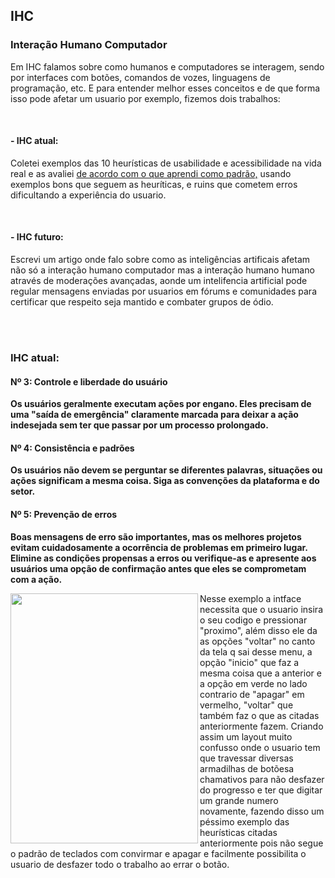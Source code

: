 <h2>IHC</h2>
<h3>Interação Humano Computador</h3>
<p>
  Em IHC falamos sobre como humanos e computadores se interagem, sendo por interfaces com botões, comandos de vozes, linguagens de programação, etc.
  E para entender melhor esses conceitos e de que forma isso pode afetar um usuario por exemplo, fizemos dois trabalhos: 
</p>
<br>
<h4>- IHC atual:</h4>
<p>
  Coletei exemplos das 10 heurísticas de usabilidade e acessibilidade na vida real e as avaliei <a href=https://www.nngroup.com/articles/ten-usability-heuristics/> de acordo com o que aprendi como padrão,</a> usando exemplos bons que seguem as heuríticas, e ruins que cometem erros dificultando a experiência do usuario.
</p>
<br>
<h4>- IHC futuro:</h4>
<p>
Escrevi um artigo onde falo sobre como as inteligências artificais afetam não só a interação humano computador mas a interação humano humano através de moderações avançadas,
  aonde um intelifencia artificial pode regular mensagens enviadas por usuarios em fórums e comunidades para certificar que respeito seja mantido e combater grupos de ódio.
</p>
<br>
<br>
<h3>IHC atual:</h3>
<h4>Nº 3: Controle e liberdade do usuário</h4>
<p><b>Os usuários geralmente executam ações por engano. Eles precisam de uma "saída de emergência" claramente marcada para deixar a ação indesejada sem ter que passar por um processo prolongado.</b></p>
<h4>Nº 4: Consistência e padrões</h4>
<p><b>Os usuários não devem se perguntar se diferentes palavras, situações ou ações significam a mesma coisa. Siga as convenções da plataforma e do setor.</b></p>
<h4>Nº 5: Prevenção de erros</h4>
<p><b>Boas mensagens de erro são importantes, mas os melhores projetos evitam cuidadosamente a ocorrência de problemas em primeiro lugar. Elimine as condições propensas a erros ou verifique-as e apresente aos usuários uma opção de confirmação antes que eles se comprometam com a ação.</b></p>

<div>
   <img align="left" src=https://github.com/LucasFrancaRegistro/bertoti/assets/101057737/e9ecd401-af84-4af4-9593-17071de721c4.png width="300" height="400">
   <p> Nesse exemplo a intface necessita que o usuario insira o seu codigo e pressionar "proximo", além disso ele da as opções "voltar" no canto da tela q sai desse menu,
     a opção "inicio" que faz a mesma coisa que a anterior e a opção em verde no lado contrario de "apagar" em vermelho, "voltar" que também faz o que as citadas    anteriormente fazem. Criando assim um layout muito confusso onde o usuario tem que travessar diversas armadilhas de botõesa chamativos para não desfazer do progresso e ter que digitar um grande numero novamente, fazendo disso um péssimo exemplo das heurísticas citadas anteriormente pois não segue o padrão de teclados com convirmar e apagar e facilmente possibilita o usuario de desfazer todo o trabalho ao errar o botão.
</div>
<br>




